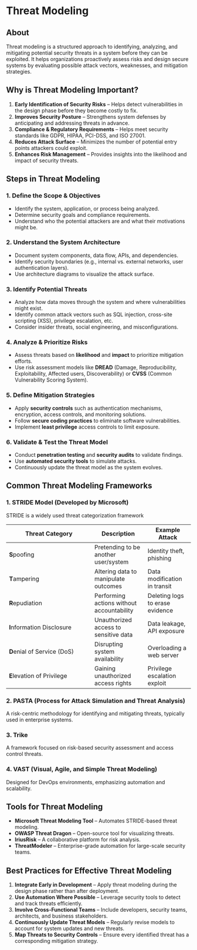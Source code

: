 # Threat Modeling

## About

Threat modeling is a structured approach to identifying, analyzing, and mitigating potential security threats in a system before they can be exploited. It helps organizations proactively assess risks and design secure systems by evaluating possible attack vectors, weaknesses, and mitigation strategies.

## Why is Threat Modeling Important?

1. **Early Identification of Security Risks** – Helps detect vulnerabilities in the design phase before they become costly to fix.
2. **Improves Security Posture** – Strengthens system defenses by anticipating and addressing threats in advance.
3. **Compliance & Regulatory Requirements** – Helps meet security standards like GDPR, HIPAA, PCI-DSS, and ISO 27001.
4. **Reduces Attack Surface** – Minimizes the number of potential entry points attackers could exploit.
5. **Enhances Risk Management** – Provides insights into the likelihood and impact of security threats.

## Steps in Threat Modeling

### **1. Define the Scope & Objectives**

* Identify the system, application, or process being analyzed.
* Determine security goals and compliance requirements.
* Understand who the potential attackers are and what their motivations might be.

### **2. Understand the System Architecture**

* Document system components, data flow, APIs, and dependencies.
* Identify security boundaries (e.g., internal vs. external networks, user authentication layers).
* Use architecture diagrams to visualize the attack surface.

### **3. Identify Potential Threats**

* Analyze how data moves through the system and where vulnerabilities might exist.
* Identify common attack vectors such as SQL injection, cross-site scripting (XSS), privilege escalation, etc.
* Consider insider threats, social engineering, and misconfigurations.

### **4. Analyze & Prioritize Risks**

* Assess threats based on **likelihood** and **impact** to prioritize mitigation efforts.
* Use risk assessment models like **DREAD** (Damage, Reproducibility, Exploitability, Affected users, Discoverability) or **CVSS** (Common Vulnerability Scoring System).

### **5. Define Mitigation Strategies**

* Apply **security controls** such as authentication mechanisms, encryption, access controls, and monitoring solutions.
* Follow **secure coding practices** to eliminate software vulnerabilities.
* Implement **least privilege** access controls to limit exposure.

### **6. Validate & Test the Threat Model**

* Conduct **penetration testing** and **security audits** to validate findings.
* Use **automated security tools** to simulate attacks.
* Continuously update the threat model as the system evolves.

## Common Threat Modeling Frameworks

### **1. STRIDE Model (Developed by Microsoft)**

STRIDE is a widely used threat categorization framework

<table data-full-width="true"><thead><tr><th width="217">Threat Category</th><th>Description</th><th>Example Attack</th></tr></thead><tbody><tr><td><strong>S</strong>poofing</td><td>Pretending to be another user/system</td><td>Identity theft, phishing</td></tr><tr><td><strong>T</strong>ampering</td><td>Altering data to manipulate outcomes</td><td>Data modification in transit</td></tr><tr><td><strong>R</strong>epudiation</td><td>Performing actions without accountability</td><td>Deleting logs to erase evidence</td></tr><tr><td><strong>I</strong>nformation Disclosure</td><td>Unauthorized access to sensitive data</td><td>Data leakage, API exposure</td></tr><tr><td><strong>D</strong>enial of Service (DoS)</td><td>Disrupting system availability</td><td>Overloading a web server</td></tr><tr><td><strong>E</strong>levation of Privilege</td><td>Gaining unauthorized access rights</td><td>Privilege escalation exploit</td></tr></tbody></table>

### **2. PASTA (Process for Attack Simulation and Threat Analysis)**

A risk-centric methodology for identifying and mitigating threats, typically used in enterprise systems.

### **3. Trike**

A framework focused on risk-based security assessment and access control threats.

### **4. VAST (Visual, Agile, and Simple Threat Modeling)**

Designed for DevOps environments, emphasizing automation and scalability.

## Tools for Threat Modeling

* **Microsoft Threat Modeling Tool** – Automates STRIDE-based threat modeling.
* **OWASP Threat Dragon** – Open-source tool for visualizing threats.
* **IriusRisk** – A collaborative platform for risk analysis.
* **ThreatModeler** – Enterprise-grade automation for large-scale security teams.

## Best Practices for Effective Threat Modeling

1. **Integrate Early in Development** – Apply threat modeling during the design phase rather than after deployment.
2. **Use Automation Where Possible** – Leverage security tools to detect and track threats efficiently.
3. **Involve Cross-Functional Teams** – Include developers, security teams, architects, and business stakeholders.
4. **Continuously Update Threat Models** – Regularly revise models to account for system updates and new threats.
5. **Map Threats to Security Controls** – Ensure every identified threat has a corresponding mitigation strategy.
